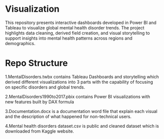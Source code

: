 # Visualization

This repository presents interactive dashboards developed in Power BI and Tableau to visualize global mental health disorder trends. The project highlights data cleaning, derived field creation, and visual 
storytelling to support insights into mental health patterns across regions and demographics.

# Repo Structure 
1.MentalDisorders.twbx contains Tableau Dashboards and storytelling which derived different visualizations into 3 parts with the capability of focusing on specific disorders and global trends. 

2.MentalDisorders1990to2017.pbix contains Power BI visualizations with new features built by DAX formula 

3.Documentation.docx is a documentation word file that explain each visual and the description of what happened for non-technical users. 

4.Mental health disorders dataset.csv is public and cleaned dataset which is downloaded from Kaggle website. 
